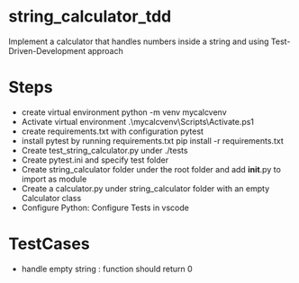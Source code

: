 # string_calculator_tdd
Implement a calculator that handles numbers inside a string and using Test-Driven-Development approach

# Steps
- create virtual environment
    python -m venv mycalcvenv
- Activate virtual environment 
    .\mycalcvenv\Scripts\Activate.ps1
- create requirements.txt with configuration
    pytest
- install pytest by running requirements.txt
    pip install -r requirements.txt
- Create test_string_calculator.py under ./tests
- Create pytest.ini and specify test folder
- Create string_calculator folder under the root folder and add __init__.py to import as module
- Create a calculator.py under string_calculator folder with an empty Calculator class
- Configure Python: Configure Tests in vscode

# TestCases
- handle empty string : function should return 0


